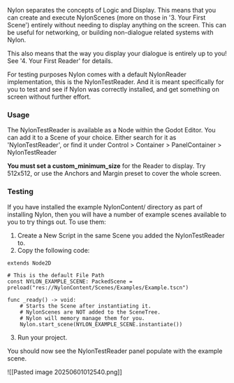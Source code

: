 Nylon separates the concepts of Logic and Display. This means that you can create and execute NylonScenes (more on those in '3. Your First Scene') entirely without needing to display anything on the screen. This can be useful for networking, or building non-dialogue related systems with Nylon.

This also means that the way you display your dialogue is entirely up to you! See '4. Your First Reader' for details.

For testing purposes Nylon comes with a default NylonReader implementation, this is the NylonTestReader. And it is meant specifically for you to test and see if Nylon was correctly installed, and get something on screen without further effort.

### Usage
The NylonTestReader is available as a Node within the Godot Editor. You can add it to a Scene of your choice. Either search for it as 'NylonTestReader', or find it under Control > Container > PanelContainer > NylonTestReader

**You must set a custom_minimum_size** for the Reader to display. Try 512x512, or use the Anchors and Margin preset to cover the whole screen.

### Testing
If you have installed the example NylonContent/ directory as part of installing Nylon, then you will have a number of example scenes available to you to try things out. To use them:

1. Create a New Script in the same Scene you added the NylonTestReader to.
2. Copy the following code:

```GDScript
extends Node2D

# This is the default File Path
const NYLON_EXAMPLE_SCENE: PackedScene = preload("res://NylonContent/Scenes/Examples/Example.tscn")

func _ready() -> void:
	# Starts the Scene after instantiating it.
	# NylonScenes are NOT added to the SceneTree.
	# Nylon will memory manage them for you.
	Nylon.start_scene(NYLON_EXAMPLE_SCENE.instantiate())
```

3. Run your project.

You should now see the NylonTestReader panel populate with the example scene.

![[Pasted image 20250601012540.png]]